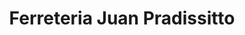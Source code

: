 ---
title: "Ferreteria Juan Pradissitto"
url: /alta-gracia/ferreteria-juan-pradissitto/
shop: hardware
---